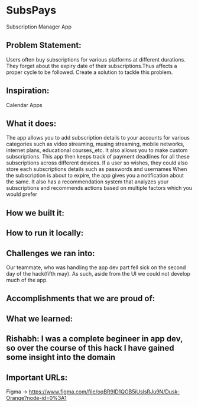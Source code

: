 # SubsPays
Subscription Manager App

## Problem Statement: 
Users often buy subscriptions for various platforms at different durations. They forget about the expiry date of their subscriptions.Thus affects a proper cycle to be followed. Create a solution to tackle this problem.

## Inspiration: 
Calendar Apps

## What it does: 
The app allows you to add subscription details to your accounts for various categories such as video streaming, musing streaming, mobile networks, internet plans, educational courses,,etc.
It also allows you to make custom subscriptions. This app then keeps track of payment deadlines for all these subscriptions across different devices. If a user so wishes, they could also store each subscriptions details such as passwords and usernames
When the subscription is about to expire, the app gives you a notification about the same. It also has a recommendation system that analyzes your subscriptions and recommends actions based on multiple factors which you would prefer

## How we built it: 

## How to run it locally: 

## Challenges we ran into: 
Our teammate, who was handling the app dev part fell sick on the second day of the hack(fifth may). As such, aside from the UI we could not develop much of the app.

## Accomplishments that we are proud of:

## What we learned:
## Rishabh: I was a complete begineer in app dev, so over the course of this hack I have gained some insight into the domain

## Important URLs:
Figma -> https://www.figma.com/file/oqBR9ID1QGB5iUslsRJu9N/Dusk-Orange?node-id=0%3A1
